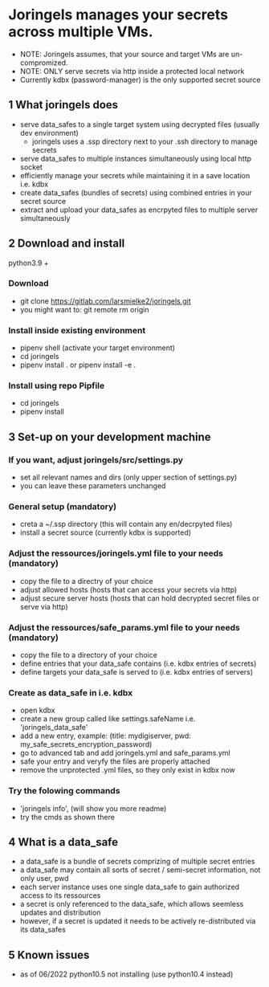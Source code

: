 # Joringels manages your secrets across multiple VMs.
- NOTE: Joringels assumes, that your source and target VMs are un-compromized.
- NOTE: ONLY serve secrets via http inside a protected local network
- Currently kdbx (password-manager) is the only supported secret source

## 1 What joringels does
- serve data_safes to a single target system using decrypted files (usually dev environment)
    - joringels uses a .ssp directory next to your .ssh directory to manage secrets
- serve data_safes to multiple instances simultaneously using local http socket
- efficiently manage your secrets while maintaining it in a save location i.e. kdbx
- create data_safes (bundles of secrets) using combined entries in your secret source
- extract and upload your data_safes as encrpyted files to multiple server simultaneously

## 2 Download and install
python3.9 +
### Download
- git clone https://gitlab.com/larsmielke2/joringels.git
- you might want to: git remote rm origin

### Install inside existing environment
- pipenv shell (activate your target environment)
- cd joringels
- pipenv install . or pipenv install -e .

### Install using repo Pipfile
- cd joringels
- pipenv install



## 3 Set-up on your development machine

### If you want, adjust joringels/src/settings.py
- set all relevant names and dirs (only upper section of settings.py)
- you can leave these parameters unchanged

### General setup (mandatory)
- creta a \~/.ssp directory (this will contain any en/decrpyted files)
- install a secret source (currently kdbx is supported)

### Adjust the ressources/joringels.yml file to your needs (mandatory)
- copy the file to a directry of your choice
- adjust allowed hosts (hosts that can access your secrets via http)
- adjust secure server hosts (hosts that can hold decrypted secret files or serve via http)

### Adjust the ressources/safe_params.yml file to your needs (mandatory)
- copy the file to a directory of your choice
- define entries that your data_safe contains (i.e. kdbx entries of secrets)
- define targets your data_safe is served to (i.e. kdbx entries of servers)

### Create as data_safe in i.e. kdbx
- open kdbx
- create a new group called like settings.safeName i.e. 'joringels_data_safe'
- add a new entry, example: (title: mydigiserver, pwd: my_safe_secrets_encryption_password)
- go to advanced tab and add joringels.yml and safe_params.yml
- safe your entry and veryfy the files are properly attached
- remove the unprotected .yml files, so they only exist in kdbx now

### Try the folowing commands
- 'joringels info', (will show you more readme)
- try the cmds as shown there

## 4 What is a data_safe
- a data_safe is a bundle of secrets comprizing of multiple secret entries
- a data_safe may contain all sorts of secret / semi-secret information, not only user, pwd
- each server instance uses one single data_safe to gain authorized access to its ressources
- a secret is only referenced to the data_safe, which allows seemless updates and distribution
- however, if a secret is updated it needs to be actively re-distributed via its data_safes

## 5 Known issues
- as of 06/2022 python10.5 not installing (use python10.4 instead)
